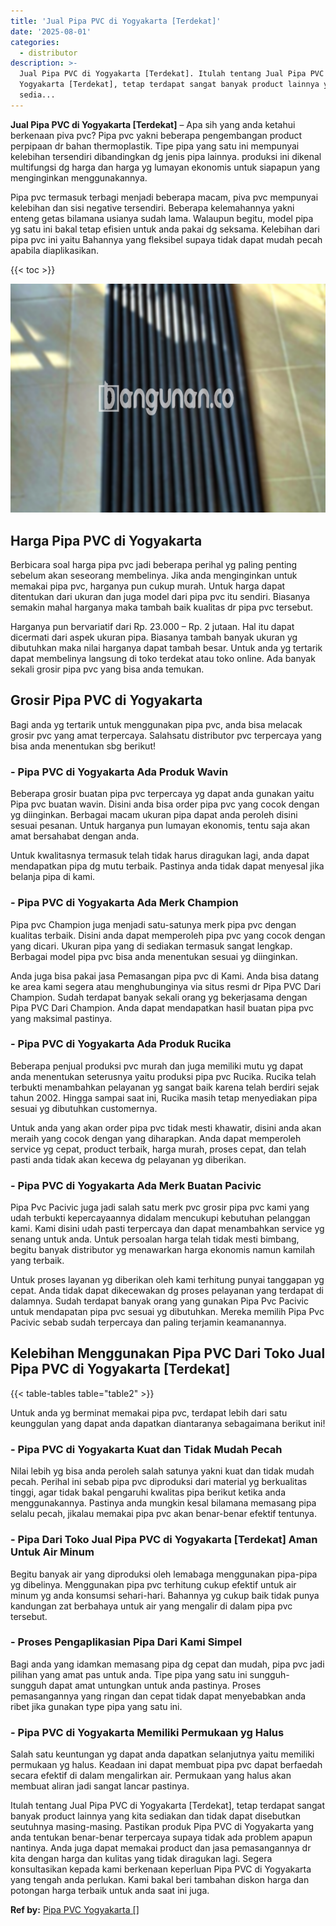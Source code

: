 ```yaml
---
title: 'Jual Pipa PVC di Yogyakarta [Terdekat]'
date: '2025-08-01'
categories:
  - distributor
description: >-
  Jual Pipa PVC di Yogyakarta [Terdekat]. Itulah tentang Jual Pipa PVC di
  Yogyakarta [Terdekat], tetap terdapat sangat banyak product lainnya yang kita
  sedia...
---
```


**Jual Pipa PVC di Yogyakarta \[Terdekat\]** – Apa sih yang anda ketahui berkenaan piva pvc? Pipa pvc yakni beberapa pengembangan product perpipaan dr bahan thermoplastik. Tipe pipa yang satu ini mempunyai kelebihan tersendiri dibandingkan dg jenis pipa lainnya. produksi ini dikenal multifungsi dg harga dan harga yg lumayan ekonomis untuk siapapun yang menginginkan menggunakannya.

Pipa pvc termasuk terbagi menjadi beberapa macam, piva pvc mempunyai kelebihan dan sisi negative tersendiri. Beberapa kelemahannya yakni enteng getas bilamana usianya sudah lama. Walaupun begitu, model pipa yg satu ini bakal tetap efisien untuk anda pakai dg seksama. Kelebihan dari pipa pvc ini yaitu Bahannya yang fleksibel supaya tidak dapat mudah pecah apabila diaplikasikan.

{{< toc >}}

![Jual Pipa PVC di Yogyakarta [Terdekat]](/images/jaul-pipa-pvc-31.png)

## Harga Pipa PVC di Yogyakarta

Berbicara soal harga pipa pvc jadi beberapa perihal yg paling penting sebelum akan seseorang membelinya. Jika anda menginginkan untuk memakai pipa pvc, harganya pun cukup murah. Untuk harga dapat ditentukan dari ukuran dan juga model dari pipa pvc itu sendiri. Biasanya semakin mahal harganya maka tambah baik kualitas dr pipa pvc tersebut.

Harganya pun bervariatif dari Rp. 23.000 – Rp. 2 jutaan. Hal itu dapat dicermati dari aspek ukuran pipa. Biasanya tambah banyak ukuran yg dibutuhkan maka nilai harganya dapat tambah besar. Untuk anda yg tertarik dapat membelinya langsung di toko terdekat atau toko online. Ada banyak sekali grosir pipa pvc yang bisa anda temukan.

## Grosir Pipa PVC di Yogyakarta

Bagi anda yg tertarik untuk menggunakan pipa pvc, anda bisa melacak grosir pvc yang amat terpercaya. Salahsatu distributor pvc terpercaya yang bisa anda menentukan sbg berikut!

### \- Pipa PVC di Yogyakarta Ada Produk Wavin

Beberapa grosir buatan pipa pvc terpercaya yg dapat anda gunakan yaitu Pipa pvc buatan wavin. Disini anda bisa order pipa pvc yang cocok dengan yg diinginkan. Berbagai macam ukuran pipa dapat anda peroleh disini sesuai pesanan. Untuk harganya pun lumayan ekonomis, tentu saja akan amat bersahabat dengan anda.

Untuk kwalitasnya termasuk telah tidak harus diragukan lagi, anda dapat mendapatkan pipa dg mutu terbaik. Pastinya anda tidak dapat menyesal jika belanja pipa di kami.

### \- Pipa PVC di Yogyakarta Ada Merk Champion

Pipa pvc Champion juga menjadi satu-satunya merk pipa pvc dengan kualitas terbaik. Disini anda dapat memperoleh pipa pvc yang cocok dengan yang dicari. Ukuran pipa yang di sediakan termasuk sangat lengkap. Berbagai model pipa pvc bisa anda menentukan sesuai yg diinginkan.

Anda juga bisa pakai jasa Pemasangan pipa pvc di Kami. Anda bisa datang ke area kami segera atau menghubunginya via situs resmi dr Pipa PVC Dari Champion. Sudah terdapat banyak sekali orang yg bekerjasama dengan Pipa PVC Dari Champion. Anda dapat mendapatkan hasil buatan pipa pvc yang maksimal pastinya.

### \- Pipa PVC di Yogyakarta Ada Produk Rucika

Beberapa penjual produksi pvc murah dan juga memiliki mutu yg dapat anda menentukan seterusnya yaitu produksi pipa pvc Rucika. Rucika telah terbukti menambahkan pelayanan yg sangat baik karena telah berdiri sejak tahun 2002. Hingga sampai saat ini, Rucika masih tetap menyediakan pipa sesuai yg dibutuhkan customernya.

Untuk anda yang akan order pipa pvc tidak mesti khawatir, disini anda akan meraih yang cocok dengan yang diharapkan. Anda dapat memperoleh service yg cepat, product terbaik, harga murah, proses cepat, dan telah pasti anda tidak akan kecewa dg pelayanan yg diberikan.

### \- Pipa PVC di Yogyakarta Ada Merk Buatan Pacivic

Pipa Pvc Pacivic juga jadi salah satu merk pvc grosir pipa pvc kami yang udah terbukti kepercayaannya didalam mencukupi kebutuhan pelanggan kami. Kami disini udah pasti terpercaya dan dapat menambahkan service yg senang untuk anda. Untuk persoalan harga telah tidak mesti bimbang, begitu banyak distributor yg menawarkan harga ekonomis namun kamilah yang terbaik.

Untuk proses layanan yg diberikan oleh kami terhitung punyai tanggapan yg cepat. Anda tidak dapat dikecewakan dg proses pelayanan yang terdapat di dalamnya. Sudah terdapat banyak orang yang gunakan Pipa Pvc Pacivic untuk mendapatan pipa pvc sesuai yg dibutuhkan. Mereka memilih Pipa Pvc Pacivic sebab sudah terpercaya dan paling terjamin keamanannya.

## Kelebihan Menggunakan Pipa PVC Dari Toko Jual Pipa PVC di Yogyakarta \[Terdekat\]

{{< table-tables table="table2" >}}

Untuk anda yg berminat memakai pipa pvc, terdapat lebih dari satu keunggulan yang dapat anda dapatkan diantaranya sebagaimana berikut ini!

### \- Pipa PVC di Yogyakarta Kuat dan Tidak Mudah Pecah

Nilai lebih yg bisa anda peroleh salah satunya yakni kuat dan tidak mudah pecah. Perihal ini sebab pipa pvc diproduksi dari material yg berkualitas tinggi, agar tidak bakal pengaruhi kwalitas pipa berikut ketika anda menggunakannya. Pastinya anda mungkin kesal bilamana memasang pipa selalu pecah, jikalau memakai pipa pvc akan benar-benar efektif tentunya.

### \- Pipa Dari Toko Jual Pipa PVC di Yogyakarta \[Terdekat\] Aman Untuk Air Minum

Begitu banyak air yang diproduksi oleh lemabaga menggunakan pipa-pipa yg dibelinya. Menggunakan pipa pvc terhitung cukup efektif untuk air minum yg anda konsumsi sehari-hari. Bahannya yg cukup baik tidak punya kandungan zat berbahaya untuk air yang mengalir di dalam pipa pvc tersebut.

### \- Proses Pengaplikasian Pipa Dari Kami Simpel

Bagi anda yang idamkan memasang pipa dg cepat dan mudah, pipa pvc jadi pilihan yang amat pas untuk anda. Tipe pipa yang satu ini sungguh-sungguh dapat amat untungkan untuk anda pastinya. Proses pemasangannya yang ringan dan cepat tidak dapat menyebabkan anda ribet jika gunakan type pipa yang satu ini.

### \- Pipa PVC di Yogyakarta Memiliki Permukaan yg Halus

Salah satu keuntungan yg dapat anda dapatkan selanjutnya yaitu memiliki permukaan yg halus. Keadaan ini dapat membuat pipa pvc dapat berfaedah secara efektif di dalam mengalirkan air. Permukaan yang halus akan membuat aliran jadi sangat lancar pastinya.

Itulah tentang Jual Pipa PVC di Yogyakarta \[Terdekat\], tetap terdapat sangat banyak product lainnya yang kita sediakan dan tidak dapat disebutkan seutuhnya masing-masing. Pastikan produk Pipa PVC di Yogyakarta yang anda tentukan benar-benar terpercaya supaya tidak ada problem apapun nantinya. Anda juga dapat memakai product dan jasa pemasangannya dr kita dengan harga dan kulitas yang tidak diragukan lagi. Segera konsultasikan kepada kami berkenaan keperluan Pipa PVC di Yogyakarta yang tengah anda perlukan. Kami bakal beri tambahan diskon harga dan potongan harga terbaik untuk anda saat ini juga.

**Ref by:** [Pipa PVC Yogyakarta []](https://id.wikipedia.org/wiki/Pipa)
